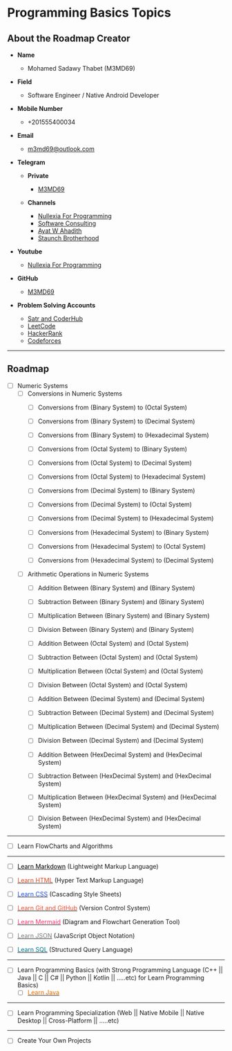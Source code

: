 # Programming Basics Topics

## About the Roadmap Creator

- **Name**
    - Mohamed Sadawy Thabet (M3MD69)


- **Field**
    - Software Engineer / Native Android Developer


- **Mobile Number**
    - +201555400034


- **Email**
    - m3md69@outlook.com


- **Telegram**
    - **Private**
        - [M3MD69](https://t.me/m3md69)

    - **Channels**
        - [Nullexia For Programming](https://t.me/nullexia)
        - [Software Consulting](https://t.me/SoftwareConsulting)
        - [Ayat W Ahadith](https://t.me/Ayat_W_Ahadith)
        - [Staunch Brotherhood](https://t.me/StaunchBrotherhood)


- **Youtube**
    - [Nullexia For Programming](https://www.youtube.com/@NULLEXIA)


- **GitHub**
    - [M3MD69](https://github.com/M3MD69)


- **Problem Solving Accounts**
    - [Satr and CoderHub](https://profile.satr.codes/m3md69/public/overview)
    - [LeetCode](https://leetcode.com/u/M3MD69/)
    - [HackerRank](https://www.hackerrank.com/profile/m3md69)
    - [Codeforces](https://codeforces.com/profile/M3MD69)

---

## Roadmap

- [ ] Numeric Systems
    - [ ] Conversions in Numeric Systems
        - [ ] Conversions from (Binary System) to (Octal System)
        - [ ] Conversions from (Binary System) to (Decimal System)
        - [ ] Conversions from (Binary System) to (Hexadecimal System)

        - [ ] Conversions from (Octal System) to (Binary System)
        - [ ] Conversions from (Octal System) to (Decimal System)
        - [ ] Conversions from (Octal System) to (Hexadecimal System)

        - [ ] Conversions from (Decimal System) to (Binary System)
        - [ ] Conversions from (Decimal System) to (Octal System)
        - [ ] Conversions from (Decimal System) to (Hexadecimal System)

        - [ ] Conversions from (Hexadecimal System) to (Binary System)
        - [ ] Conversions from (Hexadecimal System) to (Octal System)
        - [ ] Conversions from (Hexadecimal System) to (Decimal System)

    - [ ] Arithmetic Operations in Numeric Systems
        - [ ] Addition Between (Binary System) and (Binary System)
        - [ ] Subtraction Between (Binary System) and (Binary System)
        - [ ] Multiplication Between (Binary System) and (Binary System)
        - [ ] Division Between (Binary System) and (Binary System)

        - [ ] Addition Between (Octal System) and (Octal System)
        - [ ] Subtraction Between (Octal System) and (Octal System)
        - [ ] Multiplication Between (Octal System) and (Octal System)
        - [ ] Division Between (Octal System) and (Octal System)

        - [ ] Addition Between (Decimal System) and (Decimal System)
        - [ ] Subtraction Between (Decimal System) and (Decimal System)
        - [ ] Multiplication Between (Decimal System) and (Decimal System)
        - [ ] Division Between (Decimal System) and (Decimal System)

        - [ ] Addition Between (HexDecimal System) and (HexDecimal System)
        - [ ] Subtraction Between (HexDecimal System) and (HexDecimal System)
        - [ ] Multiplication Between (HexDecimal System) and (HexDecimal System)
        - [ ] Division Between (HexDecimal System) and (HexDecimal System)

---

- [ ] Learn FlowCharts and Algorithms

---

- [ ] [<span style="color: #000000">Learn Markdown</span>](https://github.com/M3MD69/LearnMarkdown) (Lightweight Markup Language)


- [ ] [<span style="color: #dd4b24">Learn HTML</span>](https://github.com/M3MD69/LearnHTML) (Hyper Text Markup Language)


- [ ] [<span style="color: #214ce5">Learn CSS</span>](https://github.com/M3MD69/LearnCSS) (Cascading Style Sheets)


- [ ] [<span style="color: #f14e32">Learn Git and GitHub</span>](https://github.com/M3MD69/LearnGitAndGitHub) (Version Control System)


- [ ] [<span style="color: #ff3570">Learn Mermaid</span>](https://github.com/M3MD69/LearnMermaid) (Diagram and Flowchart Generation Tool)


- [ ] [<span style="color: #7c7c7c">Learn JSON</span>](https://github.com/M3MD69/LearnJSON) (JavaScript Object Notation)


- [ ] [<span style="color: #00758f">Learn SQL</span>](https://github.com/M3MD69/LearnSQLAndMySQL) (Structured Query Language)

---

- [ ] Learn Programming Basics (with Strong Programming Language (C++ || Java || C || C# || Python || Kotlin || .....etc) for Learn Programming Basics)
    - [ ] [<span style="color: #e76f00">Learn Java</span>](https://github.com/M3MD69/LearnJava)

---

- [ ] Learn Programming Specialization (Web || Native Mobile || Native Desktop || Cross-Platform || .....etc)

---

- [ ] Create Your Own Projects